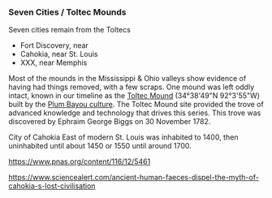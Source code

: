 ### Seven Cities / Toltec Mounds

Seven cities remain from the Toltecs

* Fort Discovery, near
* Cahokia, near St. Louis
* XXX, near Memphis

Most of the mounds in the Mississippi & Ohio valleys show evidence of having had things removed, with a few scraps. One mound was left oddly intact, known in our timeline as the [Toltec Mound](https://en.wikipedia.org/wiki/Toltec_Mounds_Archeological_State_Park) (34°38'49"N 92°3'55"W) built by the [Plum Bayou culture](https://en.wikipedia.org/wiki/Plum_Bayou_culture). The Toltec Mound site provided the trove of advanced knowledge and technology that drives this series. This trove was discovered by Ephraim George Biggs on 30 November 1782.

City of Cahokia East of modern St. Louis was inhabited to 1400, then uninhabited until about 1450 or 1550 until around 1700.

https://www.pnas.org/content/116/12/5461

https://www.sciencealert.com/ancient-human-faeces-dispel-the-myth-of-cahokia-s-lost-civilisation
